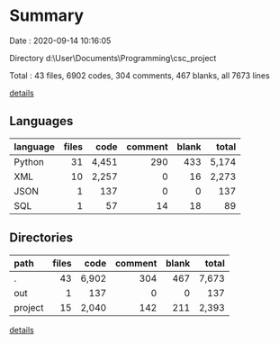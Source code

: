 # Summary

Date : 2020-09-14 10:16:05

Directory d:\User\Documents\Programming\csc_project

Total : 43 files,  6902 codes, 304 comments, 467 blanks, all 7673 lines

[details](details.md)

## Languages
| language | files | code | comment | blank | total |
| :--- | ---: | ---: | ---: | ---: | ---: |
| Python | 31 | 4,451 | 290 | 433 | 5,174 |
| XML | 10 | 2,257 | 0 | 16 | 2,273 |
| JSON | 1 | 137 | 0 | 0 | 137 |
| SQL | 1 | 57 | 14 | 18 | 89 |

## Directories
| path | files | code | comment | blank | total |
| :--- | ---: | ---: | ---: | ---: | ---: |
| . | 43 | 6,902 | 304 | 467 | 7,673 |
| out | 1 | 137 | 0 | 0 | 137 |
| project | 15 | 2,040 | 142 | 211 | 2,393 |

[details](details.md)